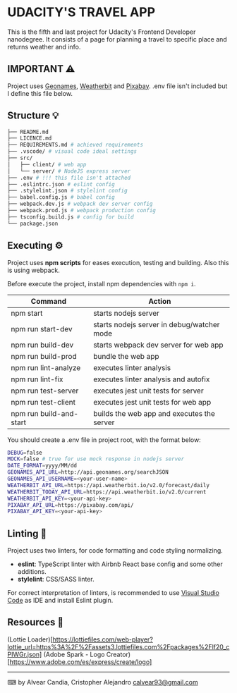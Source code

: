 # UDACITY'S TRAVEL APP

This is the fifth and last project for Udacity's Frontend Developer nanodegree.
It consists of a page for planning a travel to specific place and returns weather and info.

## IMPORTANT ⚠

Project uses [Geonames](https://www.geonames.org/), [Weatherbit](https://www.weatherbit.io/) and [Pixabay](https://pixabay.com/).
.env file isn't included but I define this file below.

## Structure 💡

```bash
├── README.md
├── LICENCE.md
├── REQUIREMENTS.md # achieved requirements
├── .vscode/ # visual code ideal settings
├── src/
│   ├── client/ # web app
│   └── server/ # NodeJS express server
├── .env # !!! this file isn't attached
├── .eslintrc.json # eslint config
├── .stylelint.json # stylelint config
├── babel.config.js # babel config
├── webpack.dev.js # webpack dev server config
├── webpack.prod.js # webpack production config
├── tsconfig.build.js # config for build
└── package.json
```

## Executing ⚙️

Project uses **npm scripts** for eases execution, testing and building.
Also this is using webpack.

Before execute the project, install npm dependencies with `npm i`.

| Command                 | Action                                     |
| ----------------------- | ------------------------------------------ |
| npm start               | starts nodejs server                       |
| npm run start-dev       | starts nodejs server in debug/watcher mode |
| npm run build-dev       | starts webpack dev server for web app      |
| npm run build-prod      | bundle the web app                         |
| npm run lint-analyze    | executes linter analysis                   |
| npm run lint-fix        | executes linter analysis and autofix       |
| npm run test-server     | executes jest unit tests for server        |
| npm run test-client     | executes jest unit tests for web app       |
| npm run build-and-start | builds the web app and executes the server |

You should create a .env file in project root, with the format below:

```bash
DEBUG=false
MOCK=false # true for use mock response in nodejs server
DATE_FORMAT=yyyy/MM/dd
GEONAMES_API_URL=http://api.geonames.org/searchJSON
GEONAMES_API_USERNAME=<your-user-name>
WEATHERBIT_API_URL=https://api.weatherbit.io/v2.0/forecast/daily
WEATHERBIT_TODAY_API_URL=https://api.weatherbit.io/v2.0/current
WEATHERBIT_API_KEY=<your-api-key>
PIXABAY_API_URL=https://pixabay.com/api/
PIXABAY_API_KEY=<your-api-key>
```

## Linting 🧿

Project uses two linters, for code formatting and code styling normalizing.

-   **eslint**: TypeScript linter with Airbnb React base config and some other additions.
-   **stylelint**: CSS/SASS linter.

For correct interpretation of linters, is recommended to use [Visual Studio Code](https://code.visualstudio.com/) as IDE and install Eslint plugin.

## Resources 📁

(Lottie Loader)[https://lottiefiles.com/web-player?lottie_url=https%3A%2F%2Fassets3.lottiefiles.com%2Fpackages%2Flf20_cPIWGr.json]
(Adobe Spark - Logo Creator)[https://www.adobe.com/es/express/create/logo]

---

⌨ by Alvear Candia, Cristopher Alejandro <calvear93@gmail.com>
